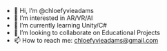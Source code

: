 - 👋 Hi, I’m @chloefyvieadams
- 👀 I’m interested in AR/VR/AI
- 🌱 I’m currently learning Unity/C#
- 💞️ I’m looking to collaborate on Educational Projects
- 📫 How to reach me: chloefyvieadams@gmail.com

<!---
chloefyvieadams/chloefyvieadams is a ✨ special ✨ repository because its `README.md` (this file) appears on your GitHub profile.
You can click the Preview link to take a look at your changes.
--->
